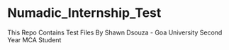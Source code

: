 # Numadic_Internship_Test
This Repo Contains Test Files By Shawn Dsouza - Goa University Second Year MCA Student
